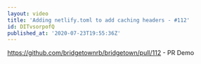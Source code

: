 ```yaml
---
layout: video
title: 'Adding netlify.toml to add caching headers - #112'
id: DITvsorpofQ
published_at: '2020-07-23T19:55:36Z'
---
```

https://github.com/bridgetownrb/bridgetown/pull/112 - PR Demo